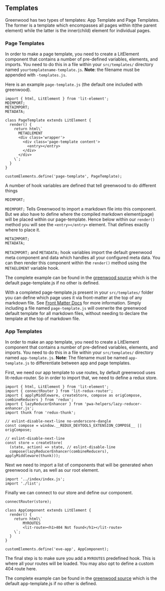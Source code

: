## Templates

Greenwood has two types of templates: App Template and Page Templates.  The former is a template which encompasses all pages within it(the parent element) while the latter is the inner(child) element for individual pages.


### Page Templates

In order to make a page template, you need to create a LitElement component that contains a number of pre-defined variables, elements, and imports. You need to do this in a file within your `src/templates/` directory named `yourtemplatename-template.js`.  **Note**: the filename must be appended with `-templates.js`.

Here is an example `page-template.js` (the default one included with greenwood).

```render js
import { html, LitElement } from 'lit-element';
MDIMPORT;
METAIMPORT;
METADATA;

class PageTemplate extends LitElement {
  render() {
    return html\`
      METAELEMENT
      <div class='wrapper'>
        <div class='page-template content'>
          <entry></entry>
        </div>
      </div>
    \`;
  }
}

customElements.define('page-template', PageTemplate);
```

A number of hook variables are defined that tell greenwood to do different things

```render js
MDIMPORT;
```

`MDIMPORT;` Tells Greenwood to import a markdown file into this component.  But we also have to define where the compiled markdown element(page) will be placed within our page-template.  Hence below within our `render()` method you will see the `<entry></entry>` element. That defines exactly where to place it.


```render js
METAIMPORT;
METADATA;
```

`METAIMPORT;` and `METADATA;` hook variables import the default greenwood meta component and data which handles all your configured meta data.  You can then render this component within the `render()` method using the `METAELEMENT` variable hook.

The complete example can be found in the [greenwood source](https://github.com/ProjectEvergreen/greenwood/blob/master/packages/cli/templates/page-template.js) which is the default page-template.js if no other is defined.

With a completed page-template.js present in your `src/templates/` folder you can define which page uses it via front-matter at the top of any markdown file.  See [Front Matter Docs](/docs/front-matter#define-template) for more information.  Simply including a file named `page-template.js` will overwrite the greenwood default template for all markdown files, without needing to declare the template at the top of markdown file.

### App Templates

In order to make an app template, you need to create a LitElement component that contains a number of pre-defined variables, elements, and imports. You need to do this in a file within your `src/templates/` directory named `app-template.js`.  **Note**: The filename must be named `app-template.js` to differentiate between app and page templates.

First, we need our app template to use routes, by default greenwood uses lit-redux-router. So in order to import that, we need to define a redux store.

```render js
import { html, LitElement } from 'lit-element';
import { connectRouter } from 'lit-redux-router';
import { applyMiddleware, createStore, compose as origCompose, combineReducers } from 'redux';
import { lazyReducerEnhancer } from 'pwa-helpers/lazy-reducer-enhancer.js';
import thunk from 'redux-thunk';

// eslint-disable-next-line no-underscore-dangle
const compose = window.__REDUX_DEVTOOLS_EXTENSION_COMPOSE__ || origCompose;

// eslint-disable-next-line
const store = createStore(
  (state, action) => state, // eslint-disable-line
  compose(lazyReducerEnhancer(combineReducers), applyMiddleware(thunk)));
```

Next we need to import a list of components that will be generated when greenwood is run, as well as our root element.


```render js
import '../index/index.js';
import './list';
```

Finally we can connect to our store and define our component.

```render js
connectRouter(store);

class AppComponent extends LitElement {
  render() {
    return html\`
        MYROUTES
        <lit-route><h1>404 Not found</h1></lit-route>
    \`;
  }
}

customElements.define('eve-app', AppComponent);
```

The final step is to make sure you add a `MYROUTES` predefined hook. This is where all your routes will be loaded. You may also opt to define a custom 404 route here.

The complete example can be found in the [greenwood source](https://github.com/ProjectEvergreen/greenwood/blob/master/packages/cli/templates/app-template.js) which is the default app-template.js if no other is defined.


